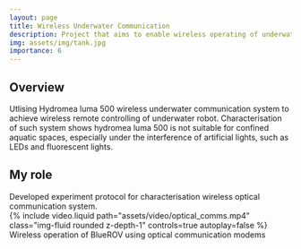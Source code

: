 ```yaml
---
layout: page
title: Wireless Underwater Communication
description: Project that aims to enable wireless operating of underwater robots. <strong>Key words, TCP/UDP, teleoperation, optical communication.</strong>  
img: assets/img/tank.jpg
importance: 6
---
```


<h2>Overview</h2>
Utlising Hydromea luma 500 wireless underwater communication system to achieve wireless remote controlling of underwater robot. Characterisation of such system shows hydromea luma 500 is not suitable for confined aquatic spaces, especially under the interference of artificial lights, such as LEDs and fluorescent lights.

<h2>My role</h2>
Developed experiment protocol for characterisation wireless optical communication system.

<div class="row">
    <div class="col-sm mt-3 mt-md-0">
        {% include video.liquid path="assets/video/optical_comms.mp4" class="img-fluid rounded z-depth-1" controls=true autoplay=false %}
    </div>
</div>
<div class="caption">
    Wireless operation of BlueROV using optical communication modems
</div>